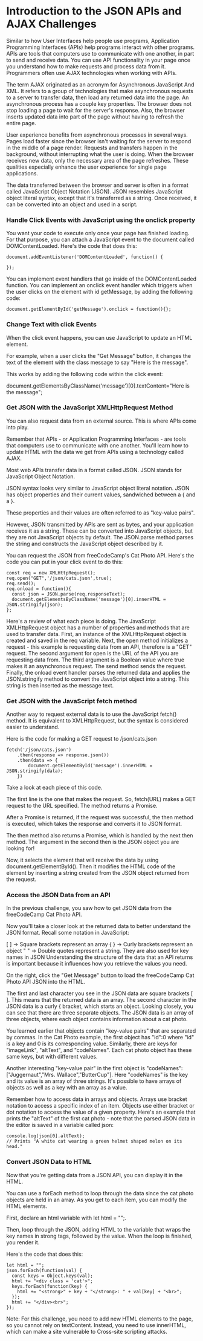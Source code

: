 # Introduction to the JSON APIs and AJAX Challenges
Similar to how User Interfaces help people use programs, Application Programming Interfaces (APIs) help programs interact with other programs. APIs are tools that computers use to communicate with one another, in part to send and receive data. You can use API functionality in your page once you understand how to make requests and process data from it. Programmers often use AJAX technologies when working with APIs.

The term AJAX originated as an acronym for Asynchronous JavaScript And XML. It refers to a group of technologies that make asynchronous requests to a server to transfer data, then load any returned data into the page. An asynchronous process has a couple key properties. The browser does not stop loading a page to wait for the server's response. Also, the browser inserts updated data into part of the page without having to refresh the entire page.

User experience benefits from asynchronous processes in several ways. Pages load faster since the browser isn't waiting for the server to respond in the middle of a page render. Requests and transfers happen in the background, without interrupting what the user is doing. When the browser receives new data, only the necessary area of the page refreshes. These qualities especially enhance the user experience for single page applications.

The data transferred between the browser and server is often in a format called JavaScript Object Notation (JSON). JSON resembles JavaScript object literal syntax, except that it's transferred as a string. Once received, it can be converted into an object and used in a script.

### Handle Click Events with JavaScript using the onclick property
You want your code to execute only once your page has finished loading. For that purpose, you can attach a JavaScript event to the document called DOMContentLoaded. Here's the code that does this:
```
document.addEventListener('DOMContentLoaded', function() {

});
```
You can implement event handlers that go inside of the DOMContentLoaded function. You can implement an onclick event handler which triggers when the user clicks on the element with id getMessage, by adding the following code:
```
document.getElementById('getMessage').onclick = function(){};
```
### Change Text with click Events
When the click event happens, you can use JavaScript to update an HTML element.

For example, when a user clicks the "Get Message" button, it changes the text of the element with the class message to say "Here is the message".

This works by adding the following code within the click event:

document.getElementsByClassName('message')[0].textContent="Here is the message";

### Get JSON with the JavaScript XMLHttpRequest Method
You can also request data from an external source. This is where APIs come into play.

Remember that APIs - or Application Programming Interfaces - are tools that computers use to communicate with one another. You'll learn how to update HTML with the data we get from APIs using a technology called AJAX.

Most web APIs transfer data in a format called JSON. JSON stands for JavaScript Object Notation.

JSON syntax looks very similar to JavaScript object literal notation. JSON has object properties and their current values, sandwiched between a { and a }.

These properties and their values are often referred to as "key-value pairs".

However, JSON transmitted by APIs are sent as bytes, and your application receives it as a string. These can be converted into JavaScript objects, but they are not JavaScript objects by default. The JSON.parse method parses the string and constructs the JavaScript object described by it.

You can request the JSON from freeCodeCamp's Cat Photo API. Here's the code you can put in your click event to do this:
```
const req = new XMLHttpRequest();
req.open("GET",'/json/cats.json',true);
req.send();
req.onload = function(){
  const json = JSON.parse(req.responseText);
  document.getElementsByClassName('message')[0].innerHTML = JSON.stringify(json);
};
```
Here's a review of what each piece is doing. The JavaScript XMLHttpRequest object has a number of properties and methods that are used to transfer data. First, an instance of the XMLHttpRequest object is created and saved in the req variable. Next, the open method initializes a request - this example is requesting data from an API, therefore is a "GET" request. The second argument for open is the URL of the API you are requesting data from. The third argument is a Boolean value where true makes it an asynchronous request. The send method sends the request. Finally, the onload event handler parses the returned data and applies the JSON.stringify method to convert the JavaScript object into a string. This string is then inserted as the message text.

### Get JSON with the JavaScript fetch method
Another way to request external data is to use the JavaScript fetch() method. It is equivalent to XMLHttpRequest, but the syntax is considered easier to understand.

Here is the code for making a GET request to /json/cats.json
```
fetch('/json/cats.json')
    .then(response => response.json())
    .then(data => {
        document.getElementById('message').innerHTML = JSON.stringify(data);
    }) 
   ```
Take a look at each piece of this code.

The first line is the one that makes the request. So, fetch(URL) makes a GET request to the URL specified. The method returns a Promise.

After a Promise is returned, if the request was successful, the then method is executed, which takes the response and converts it to JSON format.

The then method also returns a Promise, which is handled by the next then method. The argument in the second then is the JSON object you are looking for!

Now, it selects the element that will receive the data by using document.getElementById(). Then it modifies the HTML code of the element by inserting a string created from the JSON object returned from the request.

### Access the JSON Data from an API
In the previous challenge, you saw how to get JSON data from the freeCodeCamp Cat Photo API.

Now you'll take a closer look at the returned data to better understand the JSON format. Recall some notation in JavaScript:

[ ] -> Square brackets represent an array
{ } -> Curly brackets represent an object
" " -> Double quotes represent a string. They are also used for key names in JSON
Understanding the structure of the data that an API returns is important because it influences how you retrieve the values you need.

On the right, click the "Get Message" button to load the freeCodeCamp Cat Photo API JSON into the HTML.

The first and last character you see in the JSON data are square brackets [ ]. This means that the returned data is an array. The second character in the JSON data is a curly { bracket, which starts an object. Looking closely, you can see that there are three separate objects. The JSON data is an array of three objects, where each object contains information about a cat photo.

You learned earlier that objects contain "key-value pairs" that are separated by commas. In the Cat Photo example, the first object has "id":0 where "id" is a key and 0 is its corresponding value. Similarly, there are keys for "imageLink", "altText", and "codeNames". Each cat photo object has these same keys, but with different values.

Another interesting "key-value pair" in the first object is "codeNames":["Juggernaut","Mrs. Wallace","ButterCup"]. Here "codeNames" is the key and its value is an array of three strings. It's possible to have arrays of objects as well as a key with an array as a value.

Remember how to access data in arrays and objects. Arrays use bracket notation to access a specific index of an item. Objects use either bracket or dot notation to access the value of a given property. Here's an example that prints the "altText" of the first cat photo - note that the parsed JSON data in the editor is saved in a variable called json:
```
console.log(json[0].altText);
// Prints "A white cat wearing a green helmet shaped melon on its head."
```
### Convert JSON Data to HTML
Now that you're getting data from a JSON API, you can display it in the HTML.

You can use a forEach method to loop through the data since the cat photo objects are held in an array. As you get to each item, you can modify the HTML elements.

First, declare an html variable with let html = "";.

Then, loop through the JSON, adding HTML to the variable that wraps the key names in strong tags, followed by the value. When the loop is finished, you render it.

Here's the code that does this:
```
let html = "";
json.forEach(function(val) {
  const keys = Object.keys(val);
  html += "<div class = 'cat'>";
  keys.forEach(function(key) {
    html += "<strong>" + key + "</strong>: " + val[key] + "<br>";
  });
  html += "</div><br>";
});
```
Note: For this challenge, you need to add new HTML elements to the page, so you cannot rely on textContent. Instead, you need to use innerHTML, which can make a site vulnerable to Cross-site scripting attacks.
